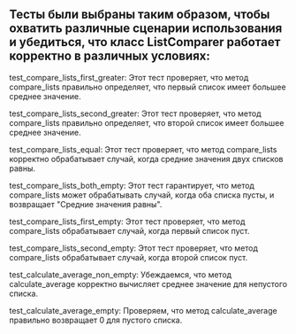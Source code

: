 ## Тесты были выбраны таким образом, чтобы охватить различные сценарии использования и убедиться, что класс ListComparer работает корректно в различных условиях:

test_compare_lists_first_greater: Этот тест проверяет, что метод compare_lists правильно определяет, что первый список имеет большее среднее значение.

test_compare_lists_second_greater: Этот тест проверяет, что метод compare_lists правильно определяет, что второй список имеет большее среднее значение.

test_compare_lists_equal: Этот тест проверяет, что метод compare_lists корректно обрабатывает случай, когда средние значения двух списков равны.

test_compare_lists_both_empty: Этот тест гарантирует, что метод compare_lists может обрабатывать случай, когда оба списка пусты, и возвращает "Средние значения равны".

test_compare_lists_first_empty: Этот тест проверяет, что метод compare_lists обрабатывает случай, когда первый список пуст.

test_compare_lists_second_empty: Этот тест проверяет, что метод compare_lists обрабатывает случай, когда второй список пуст.

test_calculate_average_non_empty: Убеждаемся, что метод calculate_average корректно вычисляет среднее значение для непустого списка.

test_calculate_average_empty: Проверяем, что метод calculate_average правильно возвращает 0 для пустого списка.
